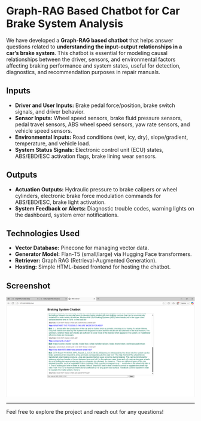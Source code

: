 # Graph-RAG Based Chatbot for Car Brake System Analysis

We have developed a **Graph-RAG based chatbot** that helps answer questions related to **understanding the input-output relationships in a car’s brake system**. This chatbot is essential for modeling causal relationships between the driver, sensors, and environmental factors affecting braking performance and system states, useful for detection, diagnostics, and recommendation purposes in repair manuals.

## Inputs

- **Driver and User Inputs:** Brake pedal force/position, brake switch signals, and driver behavior.
- **Sensor Inputs:** Wheel speed sensors, brake fluid pressure sensors, pedal travel sensors, ABS wheel speed sensors, yaw rate sensors, and vehicle speed sensors.
- **Environmental Inputs:** Road conditions (wet, icy, dry), slope/gradient, temperature, and vehicle load.
- **System Status Signals:** Electronic control unit (ECU) states, ABS/EBD/ESC activation flags, brake lining wear sensors.

## Outputs

- **Actuation Outputs:** Hydraulic pressure to brake calipers or wheel cylinders, electronic brake force modulation commands for ABS/EBD/ESC, brake light activation.
- **System Feedback or Alerts:** Diagnostic trouble codes, warning lights on the dashboard, system error notifications.

## Technologies Used

- **Vector Database:** Pinecone for managing vector data.
- **Generator Model:** Flan-T5 (small/large) via Hugging Face transformers.
- **Retriever:** Graph RAG (Retrieval-Augmented Generation).
- **Hosting:** Simple HTML-based frontend for hosting the chatbot.

## Screenshot

![Chatbot Screenshot](images/GraphRAG_BASED_CHATBOT.png)

---

Feel free to explore the project and reach out for any questions!
